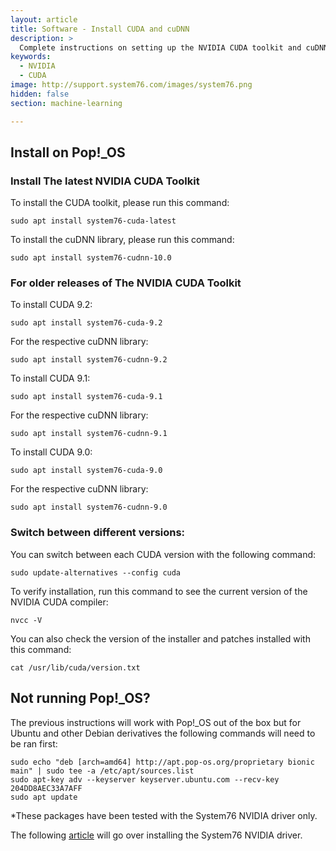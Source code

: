 ```yaml
---
layout: article
title: Software - Install CUDA and cuDNN
description: >
  Complete instructions on setting up the NVIDIA CUDA toolkit and cuDNN libraries
keywords:
  - NVIDIA
  - CUDA
image: http://support.system76.com/images/system76.png
hidden: false
section: machine-learning

---
```


## Install on Pop!_OS

### Install The latest NVIDIA CUDA Toolkit

To install the CUDA toolkit, please run this command:

```
sudo apt install system76-cuda-latest
```

To install the cuDNN library, please run this command:

```
sudo apt install system76-cudnn-10.0
```

### For older releases of The NVIDIA CUDA Toolkit

To install CUDA 9.2:

```
sudo apt install system76-cuda-9.2
```

For the respective cuDNN library:

```
sudo apt install system76-cudnn-9.2
```

To install CUDA 9.1:

```
sudo apt install system76-cuda-9.1
```

For the respective cuDNN library:

```
sudo apt install system76-cudnn-9.1
```

To install CUDA 9.0:

```
sudo apt install system76-cuda-9.0
```

For the respective cuDNN library:

```
sudo apt install system76-cudnn-9.0
```

### Switch between different versions:

You can switch between each CUDA version with the following command:

```
sudo update-alternatives --config cuda
```

To verify installation, run this command to see the current version of the NVIDIA CUDA compiler:

```
nvcc -V
```

You can also check the version of the installer and patches installed with this command:

```
cat /usr/lib/cuda/version.txt
```

## Not running Pop!_OS?

The previous instructions will work with Pop!_OS out of the box but for Ubuntu and other Debian derivatives the following commands will need to be ran first:

```
sudo echo "deb [arch=amd64] http://apt.pop-os.org/proprietary bionic main" | sudo tee -a /etc/apt/sources.list
sudo apt-key adv --keyserver keyserver.ubuntu.com --recv-key 204DD8AEC33A7AFF
sudo apt update
```

*These packages have been tested with the System76 NVIDIA driver only.

The following [article](https://support.system76.com/articles/system76-driver/) will go over installing the System76 NVIDIA driver.
